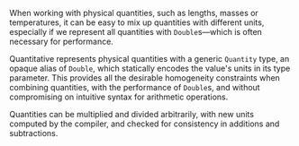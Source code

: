 When working with physical quantities, such as lengths, masses or temperatures,
it can be easy to mix up quantities with different units, especially if we
represent all quantities with `Double`s—which is often necessary for
performance.

Quantitative represents physical quantities with a generic `Quantity` type, an
opaque alias of `Double`, which statically encodes the value's units in its
type parameter. This provides all the desirable homogeneity constraints when
combining quantities, with the performance of `Double`s, and without
compromising on intuitive syntax for arithmetic operations.

Quantities can be multiplied and divided arbitrarily, with new units computed
by the compiler, and checked for consistency in additions and subtractions.

